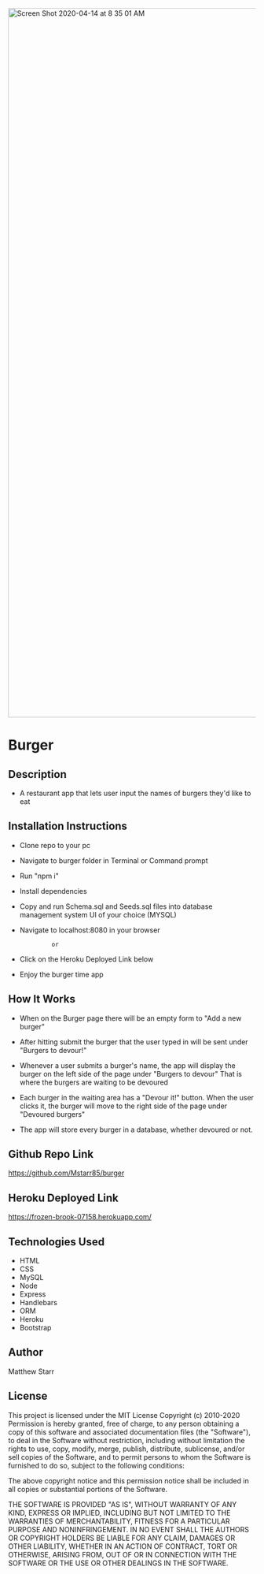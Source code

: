 <img width="1440" alt="Screen Shot 2020-04-14 at 8 35 01 AM" src="https://user-images.githubusercontent.com/53281244/79225722-28b70d00-7e2b-11ea-8a7d-795201b9fe82.png">

# Burger

## Description 

 * A restaurant app that lets user input the names of burgers they'd like to eat 

## Installation Instructions

 * Clone repo to your pc

 * Navigate to burger folder in Terminal or Command prompt

 * Run "npm i"
 
 * Install dependencies

 * Copy and run Schema.sql and Seeds.sql files into database management system UI of your choice (MYSQL)

 * Navigate to localhost:8080 in your browser

                or
                                        
 * Click on the Heroku Deployed Link below
 
 * Enjoy the burger time app

## How It Works

 * When on the Burger page there will be an empty form to "Add a new burger" 
 
 * After hitting submit the burger that the user typed in will be sent under "Burgers to devour!"
 
 * Whenever a user submits a burger's name, the app will display the burger on the left side of the page under "Burgers to        devour"  That is where the burgers are waiting to be devoured

 * Each burger in the waiting area has a "Devour it!" button. When the user clicks it, the burger will move to the right          side of the page under "Devoured burgers"

 * The app will store every burger in a database, whether devoured or not.

## Github Repo Link

   https://github.com/Mstarr85/burger

## Heroku Deployed Link 

   https://frozen-brook-07158.herokuapp.com/
   
## Technologies Used

 * HTML
 * CSS
 * MySQL
 * Node 
 * Express 
 * Handlebars 
 * ORM
 * Heroku
 * Bootstrap
 
## Author

Matthew Starr

## License

This project is licensed under the MIT License Copyright (c) 2010-2020 Permission is hereby granted, free of charge, to any person obtaining a copy of this software and associated documentation files (the "Software"), to deal in the Software without restriction, including without limitation the rights to use, copy, modify, merge, publish, distribute, sublicense, and/or sell copies of the Software, and to permit persons to whom the Software is furnished to do so, subject to the following conditions:

The above copyright notice and this permission notice shall be included in all copies or substantial portions of the Software.

THE SOFTWARE IS PROVIDED "AS IS", WITHOUT WARRANTY OF ANY KIND, EXPRESS OR IMPLIED, INCLUDING BUT NOT LIMITED TO THE WARRANTIES OF MERCHANTABILITY, FITNESS FOR A PARTICULAR PURPOSE AND NONINFRINGEMENT. IN NO EVENT SHALL THE AUTHORS OR COPYRIGHT HOLDERS BE LIABLE FOR ANY CLAIM, DAMAGES OR OTHER LIABILITY, WHETHER IN AN ACTION OF CONTRACT, TORT OR OTHERWISE, ARISING FROM, OUT OF OR IN CONNECTION WITH THE SOFTWARE OR THE USE OR OTHER DEALINGS IN THE SOFTWARE.
